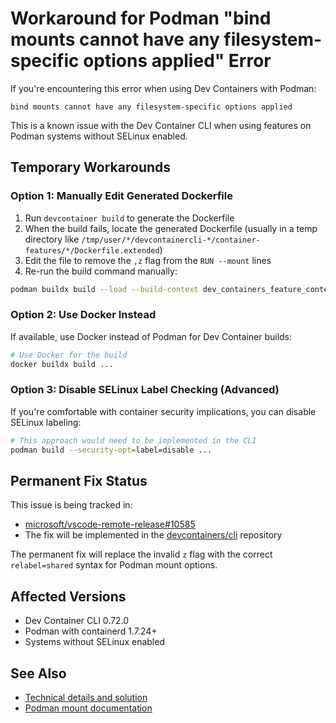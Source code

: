 # Workaround for Podman "bind mounts cannot have any filesystem-specific options applied" Error

If you're encountering this error when using Dev Containers with Podman:

```
bind mounts cannot have any filesystem-specific options applied
```

This is a known issue with the Dev Container CLI when using features on Podman systems without SELinux enabled.

## Temporary Workarounds

### Option 1: Manually Edit Generated Dockerfile

1. Run `devcontainer build` to generate the Dockerfile
2. When the build fails, locate the generated Dockerfile (usually in a temp directory like `/tmp/user/*/devcontainercli-*/container-features/*/Dockerfile.extended`)
3. Edit the file to remove the `,z` flag from the `RUN --mount` lines
4. Re-run the build command manually:

```bash
podman buildx build --load --build-context dev_containers_feature_content_source=/path/to/temp/dir --build-arg _DEV_CONTAINERS_BASE_IMAGE=your-base-image --target dev_containers_target_stage -f /path/to/Dockerfile.extended -t your-tag /path/to/context
```

### Option 2: Use Docker Instead

If available, use Docker instead of Podman for Dev Container builds:

```bash
# Use Docker for the build
docker buildx build ...
```

### Option 3: Disable SELinux Label Checking (Advanced)

If you're comfortable with container security implications, you can disable SELinux labeling:

```bash
# This approach would need to be implemented in the CLI
podman build --security-opt=label=disable ...
```

## Permanent Fix Status

This issue is being tracked in:
- [microsoft/vscode-remote-release#10585](https://github.com/microsoft/vscode-remote-release/issues/10585)
- The fix will be implemented in the [devcontainers/cli](https://github.com/devcontainers/cli) repository

The permanent fix will replace the invalid `z` flag with the correct `relabel=shared` syntax for Podman mount options.

## Affected Versions

- Dev Container CLI 0.72.0
- Podman with containerd 1.7.24+
- Systems without SELinux enabled

## See Also

- [Technical details and solution](podman-mount-relabel-fix.md)
- [Podman mount documentation](https://docs.podman.io/en/stable/markdown/podman-create.1.html#mount-type-type-type-specific-option)